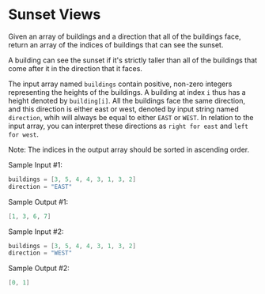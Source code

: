 # Sunset Views

Given an array of buildings and a direction that all of the buildings face, return an array of the indices of buildings that can see the sunset.

A building can see the sunset if it's strictly taller than all of the buildings that come after it in the direction that it faces.

The input array named `buildings` contain positive, non-zero integers representing the heights of the buildings. A building at index `i` thus has a height denoted by `building[i]`.
All the buildings face the same direction, and this direction is either east or west, denoted by input string named `direction`, whih will always be equal to either `EAST` or `WEST`. In relation to the input array, you can interpret these directions as `right for east` and `left for west`.

Note: The indices in the output array should be sorted in ascending order.

Sample Input #1:

```go
buildings = [3, 5, 4, 4, 3, 1, 3, 2]
direction = "EAST"
```

Sample Output #1:

```go
[1, 3, 6, 7]
```

Sample Input #2:

```go
buildings = [3, 5, 4, 4, 3, 1, 3, 2]
direction = "WEST"
```

Sample Output #2:

```go
[0, 1]
```
